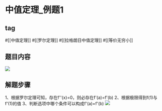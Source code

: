 # 中值定理_例题1

## tag

#[[中值定理]] #[[罗尔定理]] #[[拉格朗日中值定理]] #[[等价无穷小]]

## 题目内容
![](https://rgdz-img.oss-cn-hangzhou.aliyuncs.com/img/1.png)

## 解题步骤
1、根据罗尔定理可知，存在f''(x)=0，则必存在f'(a)=f'(b)
2、根据极限得到f(1)与f'(1)的值
3、判断选项中哪个条件可以构成f'(a)=f'(b)
![](https://rgdz-img.oss-cn-hangzhou.aliyuncs.com/img/2.png)